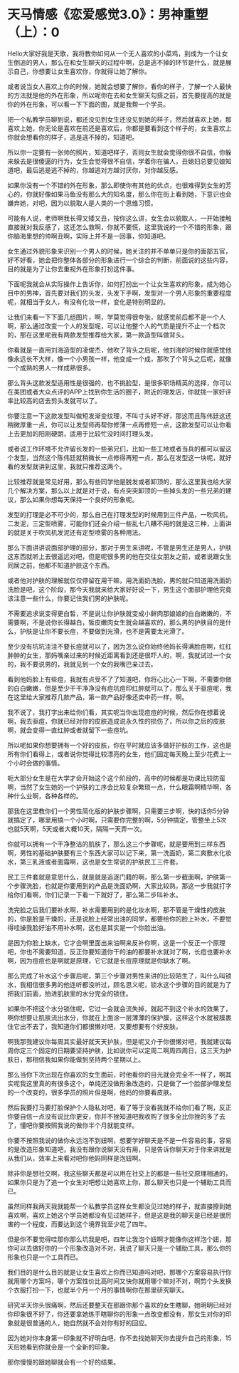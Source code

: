 # 天马情感《恋爱感觉3.0》：男神重塑（上）：0

Hello大家好我是天歌，我将教你如何从一个无人喜欢的小菜鸡，到成为一个让女生倒追的男人，那么在和女生聊天的过程中啊，总是逃不掉的环节是什么，就是展示自己，你想要让女生喜欢你，你就得让她了解你。

或者说当女人喜欢上你的时候，她就会想要了解你，看你的样子，了解一个人最快的方法就是他的外在形象，所以呢你在去和女生聊天勾搭之前，首先要提高的就是你的外在形象，可以看一下下面的图，就是我帮一个学员。

把一个私教学员聊到说，都还没见到女生还没见到她的样子，然后就喜欢上她，那喜欢上她，你无论是喜欢在前还是喜欢后，你都是要看到这个样子的，女生喜欢上你就会想看你的样子，逃是逃不掉的，知道吧。

所以你一定要有一张帅的照片，知道吧样子，否则女生就会觉得你很不自信，你躲来躲去是很傻逼的行为，女生会觉得很不自信，学着你在骗人，丑媳妇总要见娘知道吧，最后逃是逃不掉的，你越逃对方越讨厌你，对你越反感。

如果你没有一个不错的外在形象，那么即使你有其他的优点，也很难得到女生的芳心的，你就好像如果马鱼没有那么大的知名度，那么你在街上看到她，下意识也会嫌弃她，对吧，因为以貌取人是人类的一个思维习惯。

可能有人说，老师啊我长得又矮又丑，按你这么讲，女生会以貌取人，一开始接触直接就对我反感了，这还怎么救啊，你就不要慌，这里我说的一个不错的形象，跟你脑海里想的帅啊丑啊，实际上并不是一回事，你知道吧。

女生通过外貌形象来识别一个男人的时候，她关注的并不单单只是你的面部五官，好不好看，她会把你整体各部分的形象进行一个综合的判断，前面说的这些内容，目的就是为了让你去重视外在形象打扮这件事。

下面呢我就会从实际操作上告诉你，如何打扮出一个让女生喜欢的形象，成为她心目中的男神，首先要对我们的头发，头发下手啊，发型对一个男人形象的重要程度呢，就相当于女人，有没有化妆一样，变化是特别明显的。

让我们来看一下下面几组图片，啊，学莫觉得很夸张，就感觉前后都不是一个人啊，那么通过改变一个人的发型呢，可以让他整个人的气质是提升不止一个档次的，那在这里呢我有两款发型推荐给大家，第一款造型叫做背头。

你看就是一直用刘海造型的凌俊杰，他吹了背头之后呢，他刘海的时候你就感觉他像永远长不大样，像一个小男孩一样，他变成一个成，那吹了个背头之后呢，就像一个成熟的男人一样成熟很多。

那么背头这款发型适用性是很强的，也不挑脸型，是很多职场精英的选择，你可以在美团或者大众点评的APP上找到你生活的圈子，附近的理发店，你就挑一家好评率比较高的店去剪头发就可以了。

你要注意一下这款发型叫做短发渐变纹理，不叫寸头好不好，那这而且陈伟廷这还稍微厚重一点，你可以让发型师再帮你修薄一点再修短一点，这款发型可以让你看上去更加的阳刚硬朗，适用于比较忙没时间打理头发。

或者说工作环境不允许留长发的一些弟兄们，比如一些工地或者当兵的都可以留这个发型，当然这个陈伟廷就稍微长一点修得再短一点，那么在发型这一块呢，就好看的发型就讲到这里，我就只推荐这两个。

比较推荐就是常见好用，那么有些同学他是脱发或者卸顶的，那么这里我也给大家几个解决方案，那么以上就是对于说，有点突突卸顶的一些掉头发的一些兄弟的建议，那么如果你想每天保持一个良好的形象呢。

发型的打理是必不可少的，那么自己在打理发型的时候用到三件产品，一吹风机，二发泥，三定型喷雾，可能你们还会介绍一些乱七八糟不用的就是这三种，上面讲的就是关于吹风机发泥还有定型喷雾的各种用法。

那么下面讲讲说面部护理的部分，那对于男生来讲呢，不管是男生还是男人，护肤这东西就听上去很遥远对吧，但是呢很多男的他在交往女朋友之前，或者说跟女生同居之前，他都不知道护肤这个东西。

或者他对护肤的理解就仅仅停留在用干嘛，用洗面奶洗脸，男的就只知道用洗面奶洗脸是吧，这个阶段，那今天我就来给大家好好说一下，男生这个面部护理他究竟该注意一些什么，你要记住我们男的护肤呢。

不需要追求说变得更白皙，不是说让你护肤就变成小鲜肉那娘娘的白白嫩嫩的，不需要啊，不是说你长得越白，皙皮嫩肉女生就会越喜欢的，那么男的护肤目的是什么，护肤是让你不要长痘，不要做到光滑，也不是需要太光滑了。

至少没有坑坑洼洼不要长痘就可以了，因为怎么说你始终他妈长得满脸痘啊，红红肿肿的女生，那妈嘴亲过来的时候近距离看到还是很吓人的，啊，我就试过一个女的，我不要说男的，我就见到一个女的我嘴巴亲过去。

看到他妈脸上有些痘，我就有点受不了了知道吧，你将心比心一下啊，不需要你做的白白嫩嫩，但是至少干干净净没有痘坑痘印红肿就可以了，那么关于驱痘呢，我在这里给大家推荐几款产品，第一款产品好像还卖中药一样，啊。

我不说了，我打字出来给你们看，其实呢当你出现痘痘的时候，然后你在想着说啊，我去驱痘，你就已经对你的皮肤造成说永久性的损伤了，所以你之后的皮肤啊，就会变得一直红肿或者就留下一些痘坑。

所以呢如果你想要拥有一个好的皮肤，你在平时就应该多做好护肤的工作，这也是所有你们看得上，或者说你觉得比较漂亮的女生，他们固定每天晚上至少花费上一个小时会做的事情。

呃大部分女生是在大学才会开始这个这个阶段的，高中的时候都是功课比较防蛮啊，当然了女生她的一个护肤的工序会比较复杂繁琐一点，什么眼霜啊精华啊，各种什么业啊，各种各样的。

那我在这里教你们一个男性简化版的护肤步骤啊，只需要三步啊，快的话你5分钟就搞定了，哪里用搞一个小时啊，只需要你完整的啊，5分钟搞定，管整坐上5次也就5天啊，5天或者大概10天，隔隔一天弄一次。

你就可以拥有一个干净整洁的肌肤了，那么这三个步骤呢，就是要用到三样东西啊，男性的基础护肤要有三个东西大家可以记下来，第一洗面奶，第二爽敷水化妆水，第三乳液或者面霜啊，这也是女生常说的护肤民工三件套。

民工三件套就是意思什么，就是就是追逐门籍的啊，那么第一步截面啊，护肤第一个步骤洗脸，也就是你要用到的产品是洗面奶啊，大家比较熟，那这一步我就打字给你们看啊，你们记录一下看一下就好了，那么第二步叫补水。

洗完脸之后我们要补水啊，补水需要用到的是化妆水啊，那不管是干燥性的皮肤的，你是脸是干燥的，还是说脸上经常出油的同学，都要给你的脸上补水，不要觉得哇操我脸好油不用补水啊，这也是其实是一个你脸出油。

是因为你脸上缺水，它才会啊里面出来油啊来反补你啊，这是一个反正一个原理吧，你也不需要知道，反正你要知道你干的油的都要补水就对了啊，长痘也要补水啊，因为痘痘也是啊就是原理，它它就是长痘原理就是你缺水了啊。

那么完成了补水这个步骤后呢，第三个步骤对男性来讲的比较陌生了，叫什么叫锁水，我相信很多男的他连听都没听过，顾名思义呢，锁水这个步骤的目的就是为了把我们前面，拍进肌肤里的水分完全的锁住。

如果你不把这个水分锁住呢，它过一会就会流失掉，就起不到这个补水的效果了，啊你想要让肌肤流出水分，你就在上面涂一层薄薄的保护膜，这样这个水就被膜裹住它出不去了，我知道你们都很懒对吧，又要想要有个好皮肤。

啊我那我建议你每周其实最好就天天护肤，但是呢又介于你很懒对吧，我就建议每周你定三个固定的日期要坚持护肤，比如说你可以定周二啊周四周日，这三天为护肤日，那相信我如果你能做到坚持两个星期以上。

那么当你下次出现在你喜欢的女生面前，时他看你的目光就会完全不一样了，啊其实呢我这里真的有很多这个，单纯还没做形象改造的，只是做了一个脸部护理发型的一个改变的，很多学员的照片但是啊，他妈的你要看皮肤。

然后我要打马要打脸保护个人隐私对吧，看了等于没看我就不给你们看了啊，反正你要自信一点没有说比你更安，你并不挫知道吧我收购了很多全比你挫的多了去了，懂吧你要按照我说的做你半个月就能变样。

你要不按照我说的做你永远泡不到妞啊，想要学好聊天是不是一件容易的事，容易的是改造形象知道吧，我没有跟你说聊天没有用，只是告诉你聊天对于你来讲就是从我们从，效率上来看对吧你他妈同样是泡妞啊。

除非你是想社交啊，我这些聊天都是可以用在社交上的都是一些社交原理相通的，如果你只是为了追一个女生对吧想让她喜欢上你，那么聊天也只是一个辅助工具而已。

虽然同样我两天我就能帮一个私教学员这样女生都没见过她的样子，就直接撩到她喜欢啊，喜欢上她这个学员她都没有见过她样子，但是这是我的聊天是已经是很厉害的一个程度，而要达到这个境界我至少花了四年。

但是你不要觉得哇那你那么坑我是吧，四年让我泡个妞啊才能像你这样泡个妞，那你可以去做好你的一个形象改造对不对，我说了聊天只是一个辅助工具，那么你的形象也只是一个工具而已。

我们目的是什么目的就是让女生喜欢上你而已知道吗对吧，那哪个方案容易执行你就用哪个方案吗，哪个方案性价比高时间又快你就用哪个嘛对不对，啊剪个头发换个衣服打扮一下，也就半个月一个月的事情啊你在那里研究聊天。

研究半天你头很痛啊，然后还要整天在那跟你那个喜欢的女生瞎聊，她明明已经对你印象很不好了，你还要拿她练手瞎聊你的形象一点改变都没有，那女生对你的印象就是很普通的人，她自然就不会对你有好的回应。

因为她对你本身第一印象就不好明白吧，你不去找她聊天你去提升自己的形象，15天后她看到你就会是一个全新的印象。

那你慢慢的跟她聊就会有一个好的结果。